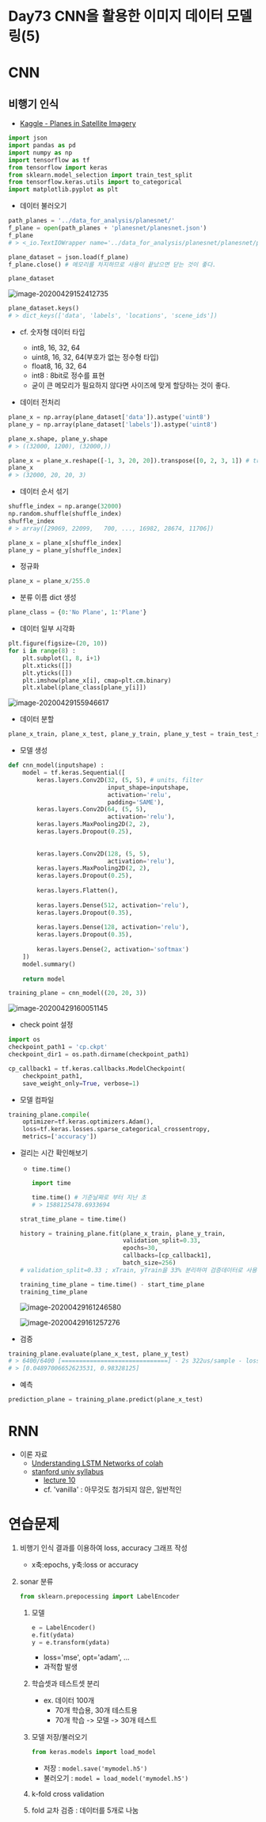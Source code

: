 # Day73 CNN을 활용한 이미지 데이터 모델링(5)

# CNN

## 비행기 인식

- [Kaggle - Planes in Satellite Imagery](https://www.kaggle.com/rhammell/planesnet)

```python
import json
import pandas as pd
import numpy as np
import tensorflow as tf
from tensorflow import keras
from sklearn.model_selection import train_test_split
from tensorflow.keras.utils import to_categorical
import matplotlib.pyplot as plt
```

- 데이터 불러오기

```python
path_planes = '../data_for_analysis/planesnet/'
f_plane = open(path_planes + 'planesnet/planesnet.json')
f_plane
# > <_io.TextIOWrapper name='../data_for_analysis/planesnet/planesnet/planesnet.json' mode='r' encoding='cp949'>

plane_dataset = json.load(f_plane)
f_plane.close() # 메모리를 차지하므로 사용이 끝났으면 닫는 것이 좋다.

plane_dataset
```

![image-20200429152412735](image/image-20200429152412735.png)

```python
plane_dataset.keys()
# > dict_keys(['data', 'labels', 'locations', 'scene_ids'])
```

- cf. 숫자형 데이터 타입
  - int8, 16, 32, 64
  - uint8, 16, 32, 64(부호가 없는 정수형 타입)
  - float8, 16, 32, 64
  - int8 : 8bit로 정수를 표현
  - 굳이 큰 메모리가 필요하지 않다면 사이즈에 맞게 할당하는 것이 좋다.

- 데이터 전처리

```python
plane_x = np.array(plane_dataset['data']).astype('uint8')
plane_y = np.array(plane_dataset['labels']).astype('uint8')

plane_x.shape, plane_y.shape
# > ((32000, 1200), (32000,))
```

```python
plane_x = plane_x.reshape([-1, 3, 20, 20]).transpose([0, 2, 3, 1]) # transpose([0, 2, 3, 1]) ; 데이터 차원 순서 지정
plane_x
# > (32000, 20, 20, 3)
```

- 데이터 순서 섞기

```python
shuffle_index = np.arange(32000)
np.random.shuffle(shuffle_index)
shuffle_index
# > array([29069, 22099,   700, ..., 16982, 28674, 11706])

plane_x = plane_x[shuffle_index]
plane_y = plane_y[shuffle_index]
```

- 정규화

```python
plane_x = plane_x/255.0
```

- 분류 이름 dict 생성

```python
plane_class = {0:'No Plane', 1:'Plane'}
```

- 데이터 일부 시각화

```python
plt.figure(figsize=(20, 10))
for i in range(8) :
    plt.subplot(1, 8, i+1)
    plt.xticks([])
    plt.yticks([])
    plt.imshow(plane_x[i], cmap=plt.cm.binary)
    plt.xlabel(plane_class[plane_y[i]])
```

![image-20200429155946617](image/image-20200429155946617.png)

- 데이터 분할

```python
plane_x_train, plane_x_test, plane_y_train, plane_y_test = train_test_split(plane_x, plane_y, test_size=0.2)
```

- 모델 생성

```python
def cnn_model(inputshape) :
    model = tf.keras.Sequential([
        keras.layers.Conv2D(32, (5, 5), # units, filter
                            input_shape=inputshape, 
                            activation='relu', 
                            padding='SAME'),
        keras.layers.Conv2D(64, (5, 5),
                            activation='relu'),
        keras.layers.MaxPooling2D(2, 2),
        keras.layers.Dropout(0.25),
        
        
        keras.layers.Conv2D(128, (5, 5),
                            activation='relu'),
        keras.layers.MaxPooling2D(2, 2),
        keras.layers.Dropout(0.25),
        
        keras.layers.Flatten(),
        
        keras.layers.Dense(512, activation='relu'),
        keras.layers.Dropout(0.35),
        
        keras.layers.Dense(128, activation='relu'),
        keras.layers.Dropout(0.35),
        
        keras.layers.Dense(2, activation='softmax')
    ])
    model.summary()
    
    return model

training_plane = cnn_model((20, 20, 3))
```

![image-20200429160051145](image/image-20200429160051145.png)

- check point 설정

```python
import os
checkpoint_path1 = 'cp.ckpt'
checkpoint_dir1 = os.path.dirname(checkpoint_path1)

cp_callback1 = tf.keras.callbacks.ModelCheckpoint(
    checkpoint_path1,
    save_weight_only=True, verbose=1)
```

- 모델 컴파일

```python
training_plane.compile(
    optimizer=tf.keras.optimizers.Adam(),
    loss=tf.keras.losses.sparse_categorical_crossentropy,
    metrics=['accuracy'])
```

- 걸리는 시간 확인해보기

  - `time.time()`

    ```python
    import time
    
    time.time() # 기준날짜로 부터 지난 초
    # > 1588125478.6933694
    ```

  ```python
  strat_time_plane = time.time()
  
  history = training_plane.fit(plane_x_train, plane_y_train,
                               validation_split=0.33,
                               epochs=30,
                               callbacks=[cp_callback1],
                               batch_size=256)
  # validation_split=0.33 ; xTrain, yTrain을 33% 분리하여 검증데이터로 사용
  
  training_time_plane = time.time() - start_time_plane
  training_time_plane
  ```

  ![image-20200429161246580](image/image-20200429161246580.png)

  ![image-20200429161257276](image/image-20200429161257276.png)

- 검증

```python
training_plane.evaluate(plane_x_test, plane_y_test)
# > 6400/6400 [==============================] - 2s 322us/sample - loss: 0.0490 - acc: 0.9833
# > [0.04897006652623531, 0.98328125]
```

- 예측

```python
prediction_plane = training_plane.predict(plane_x_test)
```



# RNN

- 이론 자료
  - [Understanding LSTM Networks of colah](https://colah.github.io/posts/2015-08-Understanding-LSTMs/)
  - [stanford univ syllabus](http://cs231n.stanford.edu/2017/syllabus.html)
    - [lecture 10](http://cs231n.stanford.edu/slides/2017/cs231n_2017_lecture10.pdf)
    - cf. 'vanilla' : 아무것도 첨가되지 않은, 일반적인



# 연습문제

1. 비행기 인식 결과를 이용하여 loss, accuracy 그래프 작성

   - x축:epochs, y축:loss or accuracy

2. sonar 분류

   ```python
   from sklearn.prepocessing import LabelEncoder
   ```

   1. 모델

      ```python
      e = LabelEncoder()
      e.fit(ydata)
      y = e.transform(ydata)
      ```

      - loss='mse', opt='adam', ...
      - 과적합 발생

   2. 학습셋과 테스트셋 분리

      - ex. 데이터 100개
        - 70개 학습용, 30개 테스트용
        - 70개 학습 -> 모델 -> 30개 테스트

   3. 모델 저장/불러오기

      ```python
      from keras.models import load_model
      ```

      - 저장 : `model.save('mymodel.h5')`
      - 불러오기 : `model = load_model('mymodel.h5')`

   4. k-fold cross validation

   5. fold 교차 검증 : 데이터를 5개로 나눔